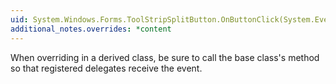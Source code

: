 ```yaml
---
uid: System.Windows.Forms.ToolStripSplitButton.OnButtonClick(System.EventArgs)
additional_notes.overrides: *content
---
```


<p>When overriding <xref href="System.Windows.Forms.ToolStripSplitButton.OnButtonClick(System.EventArgs)"></xref> in a derived class, be sure to call the base class's <xref href="System.Windows.Forms.ToolStripSplitButton.OnButtonClick(System.EventArgs)"></xref> method so that registered delegates receive the event.</p>


